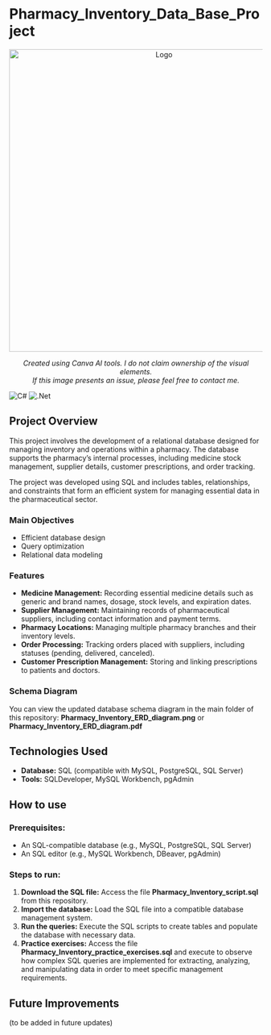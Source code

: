 # Pharmacy_Inventory_Data_Base_Project

<p align="center">
  <img src="RezzoAppLogo." alt="Logo" width="600">
</p>
<p align="center">
  <em>Created using Canva AI tools. I do not claim ownership of the visual elements.<br>
  If this image presents an issue, please feel free to contact me.</em>
</p>

![C#](https://img.shields.io/badge/c%23-%23239120.svg?style=for-the-badge&logo=csharp&logoColor=white)
![.Net](https://img.shields.io/badge/.NET-5C2D91?style=for-the-badge&logo=.net&logoColor=white)

## Project Overview

This project involves the development of a relational database designed for managing inventory and operations within a pharmacy. The database supports the pharmacy’s internal processes, including medicine stock management, supplier details, customer prescriptions, and order tracking.

The project was developed using SQL and includes tables, relationships, and constraints that form an efficient system for managing essential data in the pharmaceutical sector.

### Main Objectives

- Efficient database design
- Query optimization
- Relational data modeling

### Features

- **Medicine Management:** Recording essential medicine details such as generic and brand names, dosage, stock levels, and expiration dates.
- **Supplier Management:** Maintaining records of pharmaceutical suppliers, including contact information and payment terms.
- **Pharmacy Locations:** Managing multiple pharmacy branches and their inventory levels.
- **Order Processing:** Tracking orders placed with suppliers, including statuses (pending, delivered, canceled).
- **Customer Prescription Management:** Storing and linking prescriptions to patients and doctors.

### Schema Diagram

You can view the updated database schema diagram in the main folder of this repository: **Pharmacy_Inventory_ERD_diagram.png** or **Pharmacy_Inventory_ERD_diagram.pdf**

## Technologies Used

- **Database:** SQL (compatible with MySQL, PostgreSQL, SQL Server)
- **Tools:** SQLDeveloper, MySQL Workbench, pgAdmin

## How to use

### Prerequisites:

- An SQL-compatible database (e.g., MySQL, PostgreSQL, SQL Server)
- An SQL editor (e.g., MySQL Workbench, DBeaver, pgAdmin)

### Steps to run:

1. **Download the SQL file:** Access the file **Pharmacy_Inventory_script.sql** from this repository.
2. **Import the database:** Load the SQL file into a compatible database management system.
3. **Run the queries:** Execute the SQL scripts to create tables and populate the database with necessary data.
4. **Practice exercises:** Access the file **Pharmacy_Inventory_practice_exercises.sql** and execute to observe how complex SQL queries are implemented for extracting, analyzing, and manipulating data in order to meet specific management requirements.

## Future Improvements

(to be added in future updates)

